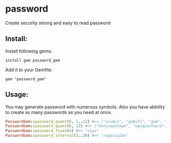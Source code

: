 # password
Create security strong and easy to read password
## Install:
Install following gems:
```
install gem password_gem
```
Add it to your Gemfile:
```
gem "password_gem"
```

## Usage:
 You may generate password with numerous symbols. Also you have abbility to create as many passwords as you need at once.
 ``` ruby
PasswordGem::password_quant(6, 1..12) #=> ["uvumux", "gabofi", "gam", "epang", "j", "ikumigogan"]
PasswordGem::password_quant(6, 12) #=> ["henatayetepe", "ogiquachawre", "nekucevatobi", "pegiyunopose", "loxegalehula", "rewigejeqife"]
PasswordGem::password_fixed(4) #=> "viyo"
PasswordGem::password_interval(3..10) #=> "raqasiqibu"
